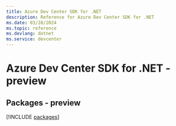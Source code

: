 ```yaml
---
title: Azure Dev Center SDK for .NET
description: Reference for Azure Dev Center SDK for .NET
ms.date: 03/28/2024
ms.topic: reference
ms.devlang: dotnet
ms.service: devcenter
---
```

# Azure Dev Center SDK for .NET - preview
## Packages - preview
[!INCLUDE [packages](dev-center-index.md)]